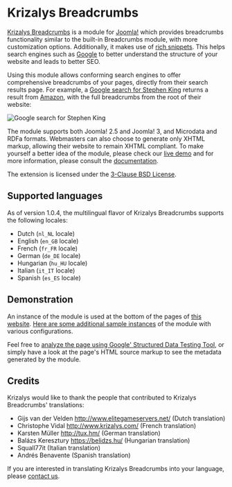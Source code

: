 Krizalys Breadcrumbs
====================

[Krizalys Breadcrumbs][krizalys-breadcrumbs] is a module for [Joomla!][joomla]
which provides breadcrumbs functionality similar to the built-in Breadcrumbs
module, with more customization options. Additionally, it makes use of [rich
snippets][rich-snippets]. This helps search engines such as [Google][google] to
better understand the structure of your website and leads to better SEO.

Using this module allows conforming search engines to offer comprehensive
breadcrumbs of your pages, directly from their search results page. For example,
a [Google search for Stephen King][google-search-example] returns a result from
[Amazon][amazon], with the full breadcrumbs from the root of their website:

![Google search for Stephen King](http://demo.krizalys.com/joomla/images/rich-breadcrumbs.png)

The module supports both Joomla! 2.5 and Joomla! 3, and Microdata and RDFa
formats. Webmasters can also choose to generate only XHTML markup, allowing
their website to remain XHTML compliant. To make yourself a better idea of the
module, please check our [live demo][krizalys-breadcrumbs-demo] and for more
information, please consult the [documentation][documentation].

The extension is licensed under the [3-Clause BSD License][bsd-3-clause].

Supported languages
-------------------

As of version 1.0.4, the multilingual flavor of Krizalys Breadcrumbs supports
the following locales:

* Dutch (`nl_NL` locale)
* English (`en_GB` locale)
* French (`fr_FR` locale)
* German (`de_DE` locale)
* Hungarian (`hu_HU` locale)
* Italian (`it_IT` locale)
* Spanish (`es_ES` locale)

Demonstration
-------------

An instance of the module is used at the bottom of the pages of [this
website][krizalys-demos]. [Here are some additional sample
instances][krizalys-breadcrumbs-demo] of the module with various configurations.

Feel free to [analyze the page using Google' Structured Data Testing
Tool][google-structured-data-testing-tool], or simply have a look at the page's
HTML source markup to see the metadata generated by the module.

Credits
-------

Krizalys would like to thank the people that contributed to Krizalys
Breadcrumbs' translations:

* Gijs van der Velden <http://www.elitegameservers.net/> (Dutch translation)
* Christophe Vidal <http://www.krizalys.com/> (French translation)
* Karsten Müller <http://tux.hm/> (German translation)
* Balázs Keresztury <https://belidzs.hu/> (Hungarian translation)
* Squall77it (Italian translation)
* Andrés Benavente (Spanish translation)

If you are interested in translating Krizalys Breadcrumbs into your language,
please [contact us][contact].

[krizalys-breadcrumbs]:                http://www.krizalys.com/extension/krizalys-breadcrumbs
[joomla]:                              http://www.joomla.org/
[rich-snippets]:                       http://support.google.com/webmasters/bin/answer.py?hl=en&answer=99170
[google]:                              https://www.google.com/
[google-search-example]:               https://www.google.com/search?q=Stephen+King
[amazon]:                              http://www.amazon.com/
[krizalys-breadcrumbs-demo]:           http://demo.krizalys.com/joomla/demos/krizalys-breadcrumbs#demo_breadcrumbs
[documentation]:                       http://www.krizalys.com/book/krizalys-breadcrumbs-documentation
[bsd-3-clause]:                        https://opensource.org/licenses/BSD-3-Clause
[krizalys-demos]:                      http://demo.krizalys.com/joomla/demos/krizalys-breadcrumbs
[google-structured-data-testing-tool]: https://search.google.com/structured-data/testing-tool#url=http%3A%2F%2Fdemo.krizalys.com%2Fjoomla%2Fdemos%2Fkrizalys-breadcrumbs
[contact]:                             http://www.krizalys.com/contact
